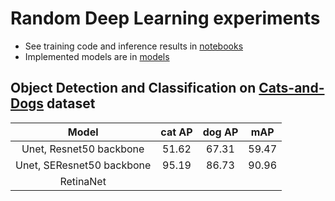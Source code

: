# Random Deep Learning experiments

- See training code and inference results in [notebooks](https://github.com/einstalek/DL-models-experiments/tree/master/notebooks)
- Implemented models are in [models](https://github.com/einstalek/DL-models-experiments/tree/master/models)

## Object Detection and Classification on [Cats-and-Dogs](https://www.kaggle.com/andrewmvd/dog-and-cat-detection) dataset
Model  |  cat AP  |  dog AP  | mAP
:--:|:--:|:--:|:--:
Unet, Resnet50 backbone  | 51.62 | 67.31 | 59.47
Unet, SEResnet50 backbone  | 95.19 | 86.73 | 90.96
RetinaNet | | |
